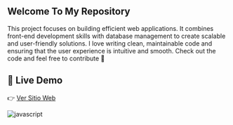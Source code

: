 ## Welcome To My Repository
This project focuses on building efficient web applications. It combines front-end development skills with database management to create scalable and user-friendly solutions. 
I love writing clean, maintainable code and ensuring that the user experience is intuitive and smooth. 
Check out the code and feel free to contribute 🚀

## 🔗 Live Demo
👉 [Ver Sitio Web](https://jhonnfy.github.io/Construction-Website/)

![javascript](https://user-images.githubusercontent.com/97255802/158096794-c7b7130b-a85b-44aa-9c07-eb46e54c4c22.gif)

